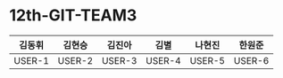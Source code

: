 # 12th-GIT-TEAM3
| 김동휘    | 김현승    | 김진아    | 김별    | 나현진    | 한원준    |
|--------|--------|--------|--------|--------|--------|
| USER-1 | USER-2 | USER-3 | USER-4 | USER-5 | USER-6 |

